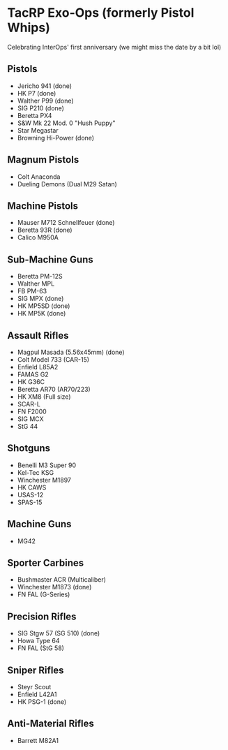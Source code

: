 # TacRP Exo-Ops (formerly Pistol Whips)

Celebrating InterOps' first anniversary (we might miss the date by a bit lol)

## Pistols
- Jericho 941 (done)
- HK P7 (done)
- Walther P99 (done)
- SIG P210 (done)
- Beretta PX4
- S&W Mk 22 Mod. 0 "Hush Puppy"
- Star Megastar
- Browning Hi-Power (done)

## Magnum Pistols
- Colt Anaconda
- Dueling Demons (Dual M29 Satan)

## Machine Pistols
- Mauser M712 Schnellfeuer (done)
- Beretta 93R (done)
- Calico M950A

## Sub-Machine Guns
- Beretta PM-12S
- Walther MPL
- FB PM-63
- SIG MPX (done)
- HK MP5SD (done)
- HK MP5K (done)

## Assault Rifles
- Magpul Masada (5.56x45mm) (done)
- Colt Model 733 (CAR-15)
- Enfield L85A2
- FAMAS G2
- HK G36C
- Beretta AR70 (AR70/223)
- HK XM8 (Full size)
- SCAR-L
- FN F2000
- SIG MCX
- StG 44

## Shotguns
- Benelli M3 Super 90
- Kel-Tec KSG
- Winchester M1897
- HK CAWS
- USAS-12
- SPAS-15

## Machine Guns
- MG42

## Sporter Carbines
- Bushmaster ACR (Multicaliber)
- Winchester M1873 (done)
- FN FAL (G-Series)

## Precision Rifles
- SIG Stgw 57 (SG 510) (done)
- Howa Type 64
- FN FAL (StG 58)

## Sniper Rifles
- Steyr Scout
- Enfield L42A1
- HK PSG-1 (done)

## Anti-Material Rifles
- Barrett M82A1
